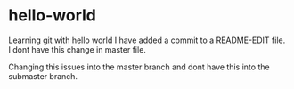 # hello-world
Learning git with hello world
I have added a commit to a README-EDIT file. 
I dont have this change in master file. 

Changing this issues into the master branch and dont have this into the submaster branch. 

